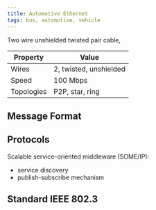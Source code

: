 ```yaml
---
title: Automotive Ethernet
tags: bus, automotive, vehicle
---
```


Two wire unshielded twisted pair cable,

| Property | Value |
|----------|-------|
| Wires    | 2, twisted, unshielded     |
| Speed    | 100 Mbps |
| Topologies    | P2P, star, ring |




## Message Format



## Protocols
Scalable service-oriented middleware (SOME/IP):
* service discovery
* publish-subscribe mechanism




## Standard IEEE 802.3
